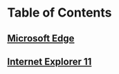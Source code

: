 # Table of Contents
## [Microsoft Edge](microsoft-edge/microsoft-edge-deployment-guide-for-it-pros.md)
## [Internet Explorer 11](internet-explorer-11/internet-explorer-11.md)

